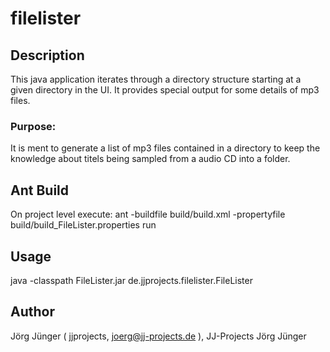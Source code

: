 # filelister		

## Description

This java application iterates through a directory structure starting at a given directory in the UI.
It provides special output for some details of mp3 files.

### Purpose:

It is ment to generate a list of mp3 files contained in a directory to keep the knowledge about titels being sampled from a audio CD into a folder.

## Ant Build

On project level execute:
	ant -buildfile build/build.xml -propertyfile build/build_FileLister.properties run
	
## Usage

java -classpath FileLister.jar de.jjprojects.filelister.FileLister

## Author

Jörg Jünger ( jjprojects, joerg@jj-projects.de ), JJ-Projects Jörg Jünger

